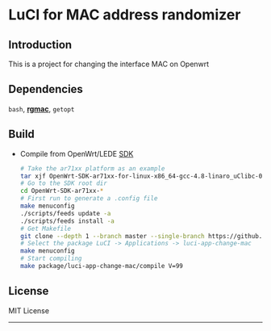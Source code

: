 LuCI for MAC address randomizer
===============================

## Introduction
This is a project for changing the interface MAC on Openwrt

## Dependencies
`bash`, **[rgmac][]**, `getopt`

## Build

 - Compile from OpenWrt/LEDE [SDK][]

   ``` bash
   # Take the ar71xx platform as an example
   tar xjf OpenWrt-SDK-ar71xx-for-linux-x86_64-gcc-4.8-linaro_uClibc-0.9.33.2.tar.bz2
   # Go to the SDK root dir
   cd OpenWrt-SDK-ar71xx-*
   # First run to generate a .config file
   make menuconfig
   ./scripts/feeds update -a
   ./scripts/feeds install -a
   # Get Makefile
   git clone --depth 1 --branch master --single-branch https://github.com/muink/luci-app-change-mac.git package/luci-app-change-mac
   # Select the package LuCI -> Applications -> luci-app-change-mac
   make menuconfig
   # Start compiling
   make package/luci-app-change-mac/compile V=99
   ```

## License
MIT License

----------

  [rgmac]: https://github.com/muink/openwrt-rgmac
  [SDK]: http://wiki.openwrt.org/doc/howto/obtain.firmware.sdk
